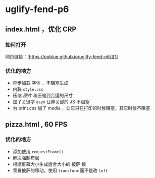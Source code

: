 # uglify-fend-p6
## index.html ，优化 CRP

### 如何打开
网页链接：[https://poblue.github.io/uglify-fend-p6/][1]
### 优化的地方
- 异步加载 字体 ，不阻塞生成
- 内联 `style.css`
- 压缩 *图片* 和压缩到合适的尺寸
- 加了关键字 `asyn` 让非关键的 JS 不阻塞
- 为 print.css 加了 media ，让它只在打印的时候阻塞，其它时候不阻塞


## pizza.html , 60 FPS

### 优化的地方
- 添加使用 `requestFrame()`
- 解决强制布局
- 根据屏幕大小生成适合大小的 披萨 数
- 背景披萨的移动，使用 `transform` 而不是改 `left` 



[1]:	https://poblue.github.io/uglify-fend-p6/